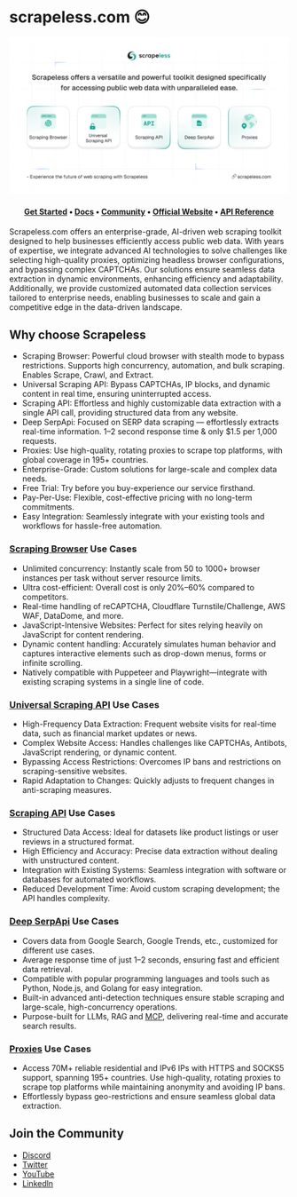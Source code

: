 # scrapeless.com 😊

<picture>
  <source media="(prefers-color-scheme: dark)" srcset="images/scrapeless-dark.png">
  <source media="(prefers-color-scheme: light)" srcset="images/scrapeless-light.png">
  <img alt="Scrapeless" src="images/scrapeless-light.png">
</picture>
<h4 align="center">
  <b><a href="https://app.scrapeless.com/passport/login?utm_source=github&utm_medium=banner&utm_campaign=official">Get Started</a></b>
  •
  <a href="https://docs.scrapeless.com/en/overview/?utm_source=github&utm_medium=banner&utm_campaign=official">Docs</a>
  •
  <a href="https://discord.com/invite/xBcTfGPjCQ">Community</a>
  •
  <a href="https://www.scrapeless.com/en/?utm_source=github&utm_medium=banner&utm_campaign=official?utm_source=github&utm_medium=banner&utm_campaign=official">Official Website</a>
  •
  <a href="https://apidocs.scrapeless.com/">API Reference</a>
  </h4>

Scrapeless.com offers an enterprise-grade, AI-driven web scraping toolkit designed to help businesses efficiently access public web data. With years of expertise, we integrate advanced AI technologies to solve challenges like selecting high-quality proxies, optimizing headless browser configurations, and bypassing complex CAPTCHAs. Our solutions ensure seamless data extraction in dynamic environments, enhancing efficiency and adaptability. Additionally, we provide customized automated data collection services tailored to enterprise needs, enabling businesses to scale and gain a competitive edge in the data-driven landscape.

## Why choose Scrapeless

* Scraping Browser: Powerful cloud browser with stealth mode to bypass restrictions. Supports high concurrency, automation, and bulk scraping. Enables Scrape, Crawl, and Extract.
* Universal Scraping API: Bypass CAPTCHAs, IP blocks, and dynamic content in real time, ensuring uninterrupted access.
* Scraping API: Effortless and highly customizable data extraction with a single API call, providing structured data from any website.
* Deep SerpApi: Focused on SERP data scraping — effortlessly extracts real-time information. 1–2 second response time & only $1.5 per 1,000 requests.
* Proxies: Use high-quality, rotating proxies to scrape top platforms, with global coverage in 195+ countries.
* Enterprise-Grade: Custom solutions for large-scale and complex data needs.
* Free Trial: Try before you buy-experience our service firsthand.
* Pay-Per-Use: Flexible, cost-effective pricing with no long-term commitments.
* Easy Integration: Seamlessly integrate with your existing tools and workflows for hassle-free automation.

### [Scraping Browser](https://www.scrapeless.com/en/product/scraping-browser) Use Cases

* Unlimited concurrency: Instantly scale from 50 to 1000+ browser instances per task without server resource limits.
* Ultra cost-efficient: Overall cost is only 20%–60% compared to competitors.
* Real-time handling of reCAPTCHA, Cloudflare Turnstile/Challenge, AWS WAF, DataDome, and more.
* JavaScript-Intensive Websites: Perfect for sites relying heavily on JavaScript for content rendering.
* Dynamic content handling: Accurately simulates human behavior and captures interactive elements such as drop-down menus, forms or infinite scrolling.
* Natively compatible with Puppeteer and Playwright—integrate with existing scraping systems in a single line of code.

### [Universal Scraping API](https://www.scrapeless.com/en/product/universal-scraping-api) Use Cases

* High-Frequency Data Extraction: Frequent website visits for real-time data, such as financial market updates or news.
* Complex Website Access: Handles challenges like CAPTCHAs, Antibots, JavaScript rendering, or dynamic content.
* Bypassing Access Restrictions: Overcomes IP bans and restrictions on scraping-sensitive websites.
* Rapid Adaptation to Changes: Quickly adjusts to frequent changes in anti-scraping measures.

### [Scraping API](https://www.scrapeless.com/en/product/scraping-api) Use Cases

* Structured Data Access: Ideal for datasets like product listings or user reviews in a structured format.
* High Efficiency and Accuracy: Precise data extraction without dealing with unstructured content.
* Integration with Existing Systems: Seamless integration with software or databases for automated workflows.
* Reduced Development Time: Avoid custom scraping development; the API handles complexity.

### [Deep SerpApi](https://www.scrapeless.com/en/product/deep-serp-api) Use Cases

* Covers data from Google Search, Google Trends, etc., customized for different use cases.
* Average response time of just 1–2 seconds, ensuring fast and efficient data retrieval.
* Compatible with popular programming languages and tools such as Python, Node.js, and Golang for easy integration.
* Built-in advanced anti-detection techniques ensure stable scraping and large-scale, high-concurrency operations.
* Purpose-built for LLMs, RAG and [MCP](https://github.com/scrapeless-ai/scrapeless-mcp-server), delivering real-time and accurate search results.

### [Proxies](https://www.scrapeless.com/en/product/proxies) Use Cases

* Access 70M+ reliable residential and IPv6 IPs with HTTPS and SOCKS5 support, spanning 195+ countries. Use high-quality, rotating proxies to scrape top platforms while maintaining anonymity and avoiding IP bans.
* Effortlessly bypass geo-restrictions and ensure seamless global data extraction.

## Join the Community

- [Discord](https://backend.scrapeless.com/app/api/v1/public/links/discord)
- [Twitter](https://backend.scrapeless.com/app/api/v1/public/links/twitter)
- [YouTube](https://backend.scrapeless.com/app/api/v1/public/links/youtube)
- [Linkedln](https://backend.scrapeless.com/app/api/v1/public/links/linkedin)
